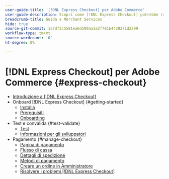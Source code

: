```yaml
---
user-guide-title: '[!DNL Express Checkout] per Adobe Commerce'
user-guide-description: Scopri come [!DNL Express Checkout] potrebbe rappresentare un vantaggio per la tua istanza di Adobe Commerce e per come effettuare correttamente l'onboarding e configurare l'estensione.
breadcrumb-title: Guida a Merchant Services
hide: true
source-git-commit: 1a7df2c5581ea6d590aa1a2f701b4428371d2299
workflow-type: tm+mt
source-wordcount: '0'
ht-degree: 0%

---
```



# [!DNL Express Checkout] per Adobe Commerce {#express-checkout}

- [Introduzione a [!DNL Express Checkout]](overview.md)
- Onboard [!DNL Express Checkout] {#getting-started}
   - [Installa](install.md)
   - [Prerequisiti](prerequisites.md)
   - [Onboarding](onboarding.md)
- Test e convalida {#test-validate}
   - [Test](testing.md)
   - [Informazioni per gli sviluppatori](developer.md)
- Pagamento {#manage-checkout}
   - [Pagina di pagamento](checkout-page.md)
   - [Flusso di cassa](checkout-flow.md)
   - [Dettagli di spedizione](shipping-details.md)
   - [Metodi di pagamento](payment-methods.md)
   - [Creare un ordine in Amministratore](create-order-admin.md)
   - [Risolvere i problemi [!DNL Express Checkout]](troubleshooting.md)
